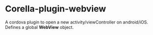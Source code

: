 # Corella-plugin-webview

A cordova plugin to open a new activity/viewController on android/iOS.
Defines a global **WebView** object.
